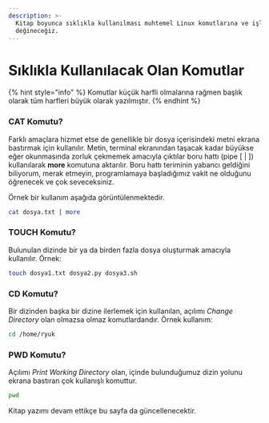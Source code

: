 ```yaml
---
description: >-
  Kitap boyunca sıklıkla kullanılması muhtemel Linux komutlarına ve işlevlerine
  değineceğiz.
---
```


# Sıklıkla Kullanılacak Olan Komutlar

{% hint style="info" %}
Komutlar küçük harfli olmalarına rağmen başlık olarak tüm harfleri büyük olarak yazılmıştır.
{% endhint %}

### CAT Komutu?

Farklı amaçlara hizmet etse de genellikle bir dosya içerisindeki metni ekrana bastırmak için kullanılır. Metin, terminal ekranından taşacak kadar büyükse eğer okunmasında zorluk çekmemek amacıyla çıktılar boru hattı \(pipe \[ \| \]\) kullanılarak **more** komutuna aktarılır. Boru hattı teriminin yabancı geldiğini biliyorum, merak etmeyin, programlamaya başladığımız vakit ne olduğunu öğrenecek ve çok seveceksiniz.

Örnek bir kullanım aşağıda görüntülenmektedir.

```bash
cat dosya.txt | more
```

### TOUCH Komutu?

Bulunulan dizinde bir ya da birden fazla dosya oluşturmak amacıyla kullanılır. Örnek:

```bash
touch dosya1.txt dosya2.py dosya3.sh
```

### CD Komutu?

Bir dizinden başka bir dizine ilerlemek için kullanılan, açılımı _Change Directory_ olan olmazsa olmaz komutlardandır. Örnek kullanım:

```bash
cd /home/ryuk
```

### PWD Komutu?

Açılımı _Print Working Directory_ olan, içinde bulunduğumuz dizin yolunu ekrana bastıran çok kullanışlı komuttur.

```bash
pwd
```

Kitap yazımı devam ettikçe bu sayfa da güncellenecektir.

